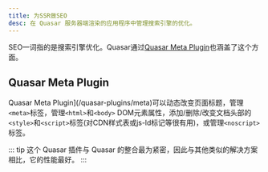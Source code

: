 ```yaml
---
title: 为SSR做SEO
desc: 在 Quasar 服务器端渲染的应用程序中管理搜索引擎的优化。
---
```


SEO一词指的是搜索引擎优化。Quasar通过[Quasar Meta Plugin](/quasar-plugins/meta)也涵盖了这个方面。

## Quasar Meta Plugin

Quasar Meta Plugin](/quasar-plugins/meta)可以动态改变页面标题，管理`<meta>`标签，管理`<html>`和`<body>` DOM元素属性，添加/删除/改变文档头部的`<style>`和`<script>`标签(对CDN样式表或js-ld标记等很有用)，或管理`<noscript>`标签。

::: tip
这个 Quasar 插件与 Quasar 的整合最为紧密，因此与其他类似的解决方案相比，它的性能最好。
:::
